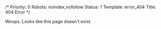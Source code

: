 /*
Priority: 0
Robots: noindex,nofollow
Status: 1
Template: error_404
Title: 404 Error
*/
<p>  Woops. Looks like this page doesn't exist.</p>